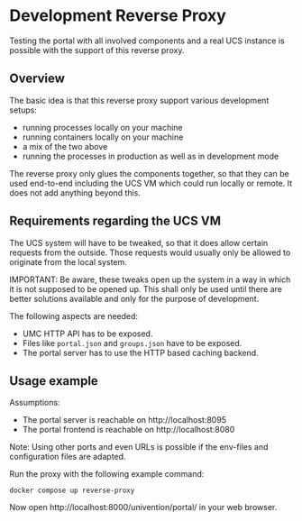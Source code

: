 # Development Reverse Proxy

Testing the portal with all involved components and a real UCS instance is
possible with the support of this reverse proxy.


## Overview

The basic idea is that this reverse proxy support various development setups:

- running processes locally on your machine
- running containers locally on your machine
- a mix of the two above
- running the processes in production as well as in development mode

The reverse proxy only glues the components together, so that they can be used
end-to-end including the UCS VM which could run locally or remote. It does not
add anything beyond this.


## Requirements regarding the UCS VM

The UCS system will have to be tweaked, so that it does allow certain requests
from the outside. Those requests would usually only be allowed to originate from
the local system.

IMPORTANT: Be aware, these tweaks open up the system in a way in which it is not
supposed to be opened up. This shall only be used until there are better
solutions available and only for the purpose of development.

The following aspects are needed:

- UMC HTTP API has to be exposed.
- Files like `portal.json` and `groups.json` have to be exposed.
- The portal server has to use the HTTP based caching backend.


## Usage example

Assumptions:

- The portal server is reachable on http://localhost:8095
- The portal frontend is reachable on http://localhost:8080

Note: Using other ports and even URLs is possible if the env-files and
configuration files are adapted.

Run the proxy with the following example command:

```
docker compose up reverse-proxy
```

Now open http://localhost:8000/univention/portal/ in your web browser.
